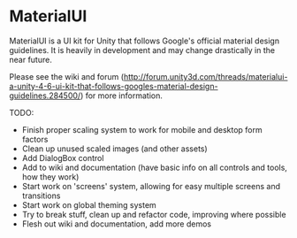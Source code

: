 MaterialUI
==========
MaterialUI is a UI kit for Unity that follows Google's official material design guidelines. It is heavily in development and may change drastically in the near future.

Please see the wiki and forum (http://forum.unity3d.com/threads/materialui-a-unity-4-6-ui-kit-that-follows-googles-material-design-guidelines.284500/) for more information.

TODO:
- Finish proper scaling system to work for mobile and desktop form factors
- Clean up unused scaled images (and other assets)
- Add DialogBox control
- Add to wiki and documentation (have basic info on all controls and tools, how they work)
- Start work on 'screens' system, allowing for easy multiple screens and transitions
- Start work on global theming system
- Try to break stuff, clean up and refactor code, improving where possible
- Flesh out wiki and documentation, add more demos
